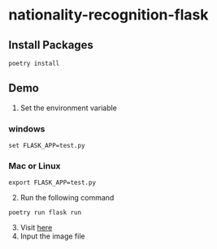 # nationality-recognition-flask
## Install Packages
```
poetry install
```

## Demo
1. Set the environment variable
### windows
```
set FLASK_APP=test.py
```
### Mac or Linux
```
export FLASK_APP=test.py
```
2. Run the following command
```
poetry run flask run
```
3. Visit [here](http://localhost:5000/upload)
4. Input the image file
